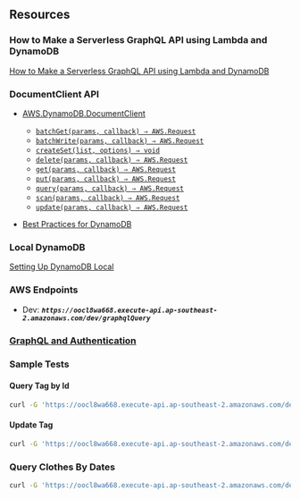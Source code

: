 ## Resources

### How to Make a Serverless GraphQL API using Lambda and DynamoDB

[How to Make a Serverless GraphQL API using Lambda and DynamoDB](https://serverless.com/blog/make-serverless-graphql-api-using-lambda-dynamodb/)

### DocumentClient API

- [AWS.DynamoDB.DocumentClient](https://docs.aws.amazon.com/AWSJavaScriptSDK/latest/AWS/DynamoDB/DocumentClient.html)
  - [`batchGet(params, callback) ⇒ AWS.Request`](https://docs.aws.amazon.com/AWSJavaScriptSDK/latest/AWS/DynamoDB/DocumentClient.html#batchGet-property)
  - [`batchWrite(params, callback) ⇒ AWS.Request`](https://docs.aws.amazon.com/AWSJavaScriptSDK/latest/AWS/DynamoDB/DocumentClient.html#batchWrite-property)
  - [`createSet(list, options) ⇒ void`](https://docs.aws.amazon.com/AWSJavaScriptSDK/latest/AWS/DynamoDB/DocumentClient.html#createSet-property)
  - [`delete(params, callback) ⇒ AWS.Request`](https://docs.aws.amazon.com/AWSJavaScriptSDK/latest/AWS/DynamoDB/DocumentClient.html#delete-property)
  - [`get(params, callback) ⇒ AWS.Request`](https://docs.aws.amazon.com/AWSJavaScriptSDK/latest/AWS/DynamoDB/DocumentClient.html#get-property)
  - [`put(params, callback) ⇒ AWS.Request`](https://docs.aws.amazon.com/AWSJavaScriptSDK/latest/AWS/DynamoDB/DocumentClient.html#put-property)
  - [`query(params, callback) ⇒ AWS.Request`](https://docs.aws.amazon.com/AWSJavaScriptSDK/latest/AWS/DynamoDB/DocumentClient.html#query-property)
  - [`scan(params, callback) ⇒ AWS.Request`](https://docs.aws.amazon.com/AWSJavaScriptSDK/latest/AWS/DynamoDB/DocumentClient.html#scan-property)
  - [`update(params, callback) ⇒ AWS.Request`](https://docs.aws.amazon.com/AWSJavaScriptSDK/latest/AWS/DynamoDB/DocumentClient.html#update-property)

- [Best Practices for DynamoDB](https://docs.aws.amazon.com/amazondynamodb/latest/developerguide/best-practices.html#ScanQueryConsiderationBestPractices)

### Local DynamoDB

[Setting Up DynamoDB Local](https://docs.aws.amazon.com/amazondynamodb/latest/developerguide/DynamoDBLocal.html)

### AWS Endpoints

- Dev: ***`https://oocl8wa668.execute-api.ap-southeast-2.amazonaws.com/dev/graphqlQuery`***

### [GraphQL and Authentication](https://medium.com/the-graphqlhub/graphql-and-authentication-b73aed34bbeb)

### Sample Tests

#### Query Tag by Id

```bash
curl -G 'https://oocl8wa668.execute-api.ap-southeast-2.amazonaws.com/dev/graphqlQuery' --data-urlencode 'query={tag(Id: "d76e41ac-677f-424c-b348-0cbacdf15dae") { Id Type Code } }'
```

#### Update Tag

```bash
curl -G 'https://oocl8wa668.execute-api.ap-southeast-2.amazonaws.com/dev/graphqlQuery' --data-urlencode 'query=mutation { updateTag(tag: {Id: "d76e41ac-677f-424c-b348-0cbacdf15dae", Code: "CELIA"}) { Id Type Code } }'
```

### Query Clothes By Dates

```bash
curl -G 'https://oocl8wa668.execute-api.ap-southeast-2.amazonaws.com/dev/graphqlQuery' --data-urlencode 'query={clothesByDates(dates: ["2018-01-1","2018-06-2"]) { Id Type Code State Timestamp} }'
```